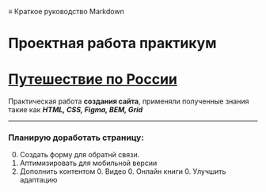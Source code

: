 ≡ Краткое руководство Markdown

# Проектная работа практикум

# [Путешествие по России](https://sannendok.github.io/russian-travel/)
Практическая работа **создания сайта**, применяли полученные знания такие как ***HTML, CSS, Figma, BEM, Grid*** 
***

### Планирую доработать страницу:

0. Создать форму для обратнй связи.
0. Аптимизировать для мобильной версии
0. Дополнить контентом
    0. Видео
    0. Онлайн книги
    0. Улучшить адаптацию